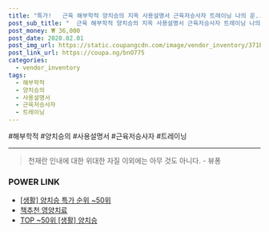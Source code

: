 ```yaml
--- 
title: "특가!   근육 해부학적 양치승의 지옥 사용설명서 근육저승사자 트레이닝 나의 운..." 
post_sub_title: "  근육 해부학적 양치승의 지옥 사용설명서 근육저승사자 트레이닝 나의 운동편 세트상품" 
post_money: ₩ 36,000 
post_date: 2020.02.01 
post_img_url: https://static.coupangcdn.com/image/vendor_inventory/371b/da3b1550e0e1c8eba689e82f6669431bb52800fa348d9c4f15ef12d11687.jpg 
post_link_url: https://coupa.ng/bnO775 
categories: 
  - vendor_inventory 
tags: 
  - 해부학적 
  - 양치승의 
  - 사용설명서 
  - 근육저승사자 
  - 트레이닝 
--- 
```

  #해부학적 #양치승의 #사용설명서 #근육저승사자 #트레이닝 
<hr> 

> 천재란 인내에 대한 위대한 자질 이외에는 아무 것도 아니다. - 뷰퐁 


### POWER LINK

* <a href="https://blog.naver.com/sakai111/221792731998" target="_blank"> [생활] 양치승 특가 순위 ~50위</a>
* <a href="https://blog.naver.com/fasyy4321/221791191020" target="_blank">책추천 영양치료</a>
* <a href="https://blog.naver.com/an0733/221792731979" target="_blank"> TOP ~50위 [생활] 양치승</a>
